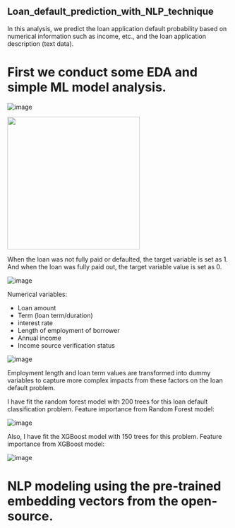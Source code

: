 ## Loan_default_prediction_with_NLP_technique

In this analysis, we predict the loan application default probability based on numerical information such as income, etc., and the loan application description (text data). 

# First we conduct some EDA and simple ML model analysis. 

![image](https://github.com/tsenguun0106/Loan_default_prediction_with_NLP_technique/assets/60633314/14598488-f545-4ca3-9da9-cfb51a89b3c3|width=100px)

<img src="https://github.com/tsenguun0106/Loan_default_prediction_with_NLP_technique/assets/60633314/14598488-f545-4ca3-9da9-cfb51a89b3c3" width="300">

When the loan was not fully paid or defaulted, the target variable is set as 1. And when the loan was fully paid out, the target variable value is set as 0. 

![image](https://github.com/tsenguun0106/Loan_default_prediction_with_NLP_technique/assets/60633314/033f8105-7f4d-4287-bc39-88ef21dc5f0e|width=80px)

Numerical variables: 
- Loan amount
- Term (loan term/duration)
- interest rate
- Length of employment of borrower
- Annual income
- Income source verification status

![image](https://github.com/tsenguun0106/Loan_default_prediction_with_NLP_technique/assets/60633314/46355cfa-351d-4c6e-84d0-8d54ac11f8e7)

Employment length and loan term values are transformed into dummy variables to capture more complex impacts from these factors on the loan default problem. 

I have fit the random forest model with 200 trees for this loan default classification problem. 
Feature importance from Random Forest model: 

![image](https://github.com/tsenguun0106/Loan_default_prediction_with_NLP_technique/assets/60633314/f8875bd2-9517-41c5-a492-9d233ea4e6e1)

Also, I have fit the XGBoost model with 150 trees for this problem. 
Feature importance from XGBoost model: 

![image](https://github.com/tsenguun0106/Loan_default_prediction_with_NLP_technique/assets/60633314/4969872e-29b4-4b07-95fc-ea2b3c2ee53b)


# NLP modeling using the pre-trained embedding vectors from the open-source.




   
